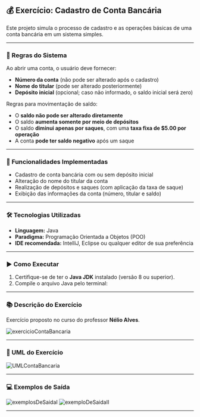 ## 💰 Exercício: Cadastro de Conta Bancária

Este projeto simula o processo de cadastro e as operações básicas de uma conta bancária em um sistema simples.

---

### 🧾 Regras do Sistema

Ao abrir uma conta, o usuário deve fornecer:

- **Número da conta** (não pode ser alterado após o cadastro)
- **Nome do titular** (pode ser alterado posteriormente)
- **Depósito inicial** (opcional; caso não informado, o saldo inicial será zero)

Regras para movimentação de saldo:

- O **saldo não pode ser alterado diretamente**
- O saldo **aumenta somente por meio de depósitos**
- O saldo **diminui apenas por saques**, com uma **taxa fixa de $5.00 por operação**
- A conta **pode ter saldo negativo** após um saque

---

### 🎯 Funcionalidades Implementadas

- Cadastro de conta bancária com ou sem depósito inicial  
- Alteração do nome do titular da conta  
- Realização de depósitos e saques (com aplicação da taxa de saque)  
- Exibição das informações da conta (número, titular e saldo)

---

### 🛠️ Tecnologias Utilizadas

- **Linguagem:** Java  
- **Paradigma:** Programação Orientada a Objetos (POO)  
- **IDE recomendada:** IntelliJ, Eclipse ou qualquer editor de sua preferência

---

### ▶️ Como Executar

1. Certifique-se de ter o **Java JDK** instalado (versão 8 ou superior).
2. Compile o arquivo Java pelo terminal:

---

### 📚 Descrição do Exercício

Exercício proposto no curso do professor **Nélio Alves**.

![exercicioContaBancaria](https://github.com/user-attachments/assets/6889b97f-a41c-476e-ace6-b5998e3d27d5)

---

### 🧩 UML do Exercício

![UMLContaBancaria](https://github.com/user-attachments/assets/392b42b9-4d07-4f11-886d-1dc9f0c11ebe)


---

### 💻 Exemplos de Saída

![exemplosDeSaidaI](https://github.com/user-attachments/assets/43d8cab9-e100-4a8d-abac-c4d22c05f1da)
![exemploDeSaidaII](https://github.com/user-attachments/assets/696ecd72-77d2-4ef5-8405-ab435d3e017f)


---

